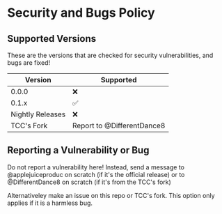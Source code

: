# Security and Bugs Policy

## Supported Versions

These are the versions that are checked for security vulnerabilities, and bugs are fixed!

| Version | Supported          |
| ------- | ------------------ |
| 0.0.0   |   :x:             |
| 0.1.x   |   :white_check_mark:              |
| Nightly Releases  |  :x:                |
| TCC's Fork     | Report to @DifferentDance8    |

## Reporting a Vulnerability or Bug

Do not report a vulnerability here! Instead, send a message to @applejuiceproduc on scratch (if it's the official release) or to @DifferentDance8 on scratch (if it's from the TCC's fork)

Alternativeley make an issue on this repo or TCC's fork. This option only applies if it is a harmless bug.
